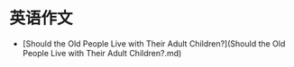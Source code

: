 # 英语作文

- [Should the Old People Live with Their Adult Children?](Should the Old People Live with Their Adult Children?.md)

